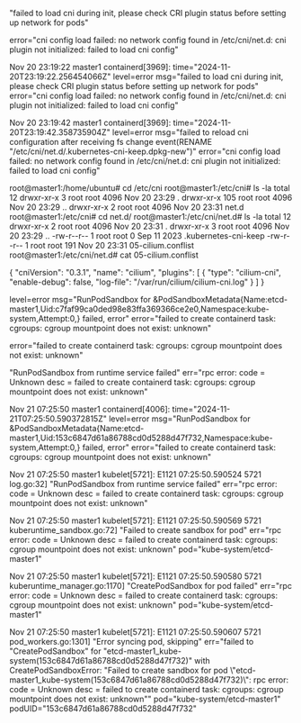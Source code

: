 "failed to load cni during init, please check CRI plugin status before setting up network for pods"

error="cni config load failed: no network config found in /etc/cni/net.d: cni plugin not initialized: failed to load cni config"


Nov 20 23:19:22 master1 containerd[3969]: time="2024-11-20T23:19:22.256454066Z" level=error msg="failed to load cni during init, please check CRI plugin status before setting up network for pods" error="cni config load failed: no network config found in /etc/cni/net.d: cni plugin not initialized: failed to load cni config"

Nov 20 23:19:42 master1 containerd[3969]: time="2024-11-20T23:19:42.358735904Z" level=error msg="failed to reload cni configuration after receiving fs change event(RENAME        \"/etc/cni/net.d/.kubernetes-cni-keep.dpkg-new\")" error="cni config load failed: no network config found in /etc/cni/net.d: cni plugin not initialized: failed to load cni config"


root@master1:/home/ubuntu# cd /etc/cni
root@master1:/etc/cni# ls -la
total 12
drwxr-xr-x   3 root root 4096 Nov 20 23:29 .
drwxr-xr-x 105 root root 4096 Nov 20 23:29 ..
drwxr-xr-x   2 root root 4096 Nov 20 23:31 net.d
root@master1:/etc/cni# cd net.d/
root@master1:/etc/cni/net.d# ls -la
total 12
drwxr-xr-x 2 root root 4096 Nov 20 23:31 .
drwxr-xr-x 3 root root 4096 Nov 20 23:29 ..
-rw-r--r-- 1 root root    0 Sep 11  2023 .kubernetes-cni-keep
-rw-r--r-- 1 root root  191 Nov 20 23:31 05-cilium.conflist
root@master1:/etc/cni/net.d# cat 05-cilium.conflist 

{
  "cniVersion": "0.3.1",
  "name": "cilium",
  "plugins": [
    {
       "type": "cilium-cni",
       "enable-debug": false,
       "log-file": "/var/run/cilium/cilium-cni.log"
    }
  ]
}


level=error msg="RunPodSandbox for &PodSandboxMetadata{Name:etcd-master1,Uid:c7faf99ca0ded98e83ffa369366ce2e0,Namespace:kube-system,Attempt:0,} failed, error" error="failed to create containerd task: cgroups: cgroup mountpoint does not exist: unknown"


error="failed to create containerd task: cgroups: cgroup mountpoint does not exist: unknown"


"RunPodSandbox from runtime service failed" err="rpc error: code = Unknown desc = failed to create containerd task: cgroups: cgroup mountpoint does not exist: unknown"



Nov 21 07:25:50 master1 containerd[4006]: time="2024-11-21T07:25:50.590372815Z" level=error msg="RunPodSandbox for &PodSandboxMetadata{Name:etcd-master1,Uid:153c6847d61a86788cd0d5288d47f732,Namespace:kube-system,Attempt:0,} failed, error" error="failed to create containerd task: cgroups: cgroup mountpoint does not exist: unknown"

Nov 21 07:25:50 master1 kubelet[5721]: E1121 07:25:50.590524    5721 log.go:32] "RunPodSandbox from runtime service failed" err="rpc error: code = Unknown desc = failed to create containerd task: cgroups: cgroup mountpoint does not exist: unknown"

Nov 21 07:25:50 master1 kubelet[5721]: E1121 07:25:50.590569    5721 kuberuntime_sandbox.go:72] "Failed to create sandbox for pod" err="rpc error: code = Unknown desc = failed to create containerd task: cgroups: cgroup mountpoint does not exist: unknown" pod="kube-system/etcd-master1"

Nov 21 07:25:50 master1 kubelet[5721]: E1121 07:25:50.590580    5721 kuberuntime_manager.go:1170] "CreatePodSandbox for pod failed" err="rpc error: code = Unknown desc = failed to create containerd task: cgroups: cgroup mountpoint does not exist: unknown" pod="kube-system/etcd-master1"

Nov 21 07:25:50 master1 kubelet[5721]: E1121 07:25:50.590607    5721 pod_workers.go:1301] "Error syncing pod, skipping" err="failed to \"CreatePodSandbox\" for \"etcd-master1_kube-system(153c6847d61a86788cd0d5288d47f732)\" with CreatePodSandboxError: \"Failed to create sandbox for pod \\\"etcd-master1_kube-system(153c6847d61a86788cd0d5288d47f732)\\\": rpc error: code = Unknown desc = failed to create containerd task: cgroups: cgroup mountpoint does not exist: unknown\"" pod="kube-system/etcd-master1" podUID="153c6847d61a86788cd0d5288d47f732"
